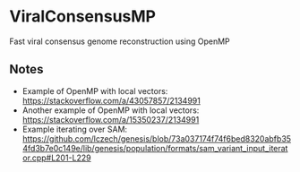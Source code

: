 # ViralConsensusMP
Fast viral consensus genome reconstruction using OpenMP

## Notes
* Example of OpenMP with local vectors: https://stackoverflow.com/a/43057857/2134991
* Another example of OpenMP with local vectors: https://stackoverflow.com/a/15350237/2134991
* Example iterating over SAM: https://github.com/lczech/genesis/blob/73a037174f74f6bed8320abfb354fd3b7e0c149e/lib/genesis/population/formats/sam_variant_input_iterator.cpp#L201-L229
